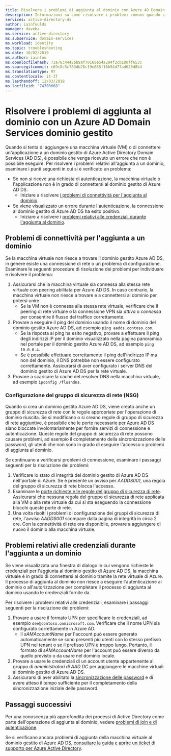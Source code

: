 ```yaml
---
title: Risolvere i problemi di aggiunta al dominio con Azure AD Domain Services | Microsoft Docs
description: Informazioni su come risolvere i problemi comuni quando si tenta di aggiungere un dominio a una macchina virtuale o di connettere un'applicazione a Azure Active Directory Domain Services e non è possibile connettersi o eseguire l'autenticazione al dominio gestito.
services: active-directory-ds
author: iainfoulds
manager: daveba
ms.service: active-directory
ms.subservice: domain-services
ms.workload: identity
ms.topic: troubleshooting
ms.date: 10/02/2019
ms.author: iainfou
ms.openlocfilehash: 73a76c4442bb8af70168e54a294f2cb100ff653c
ms.sourcegitcommit: c69c8c5c783db26c19e885f10b94d77ad625d8b4
ms.translationtype: MT
ms.contentlocale: it-IT
ms.lasthandoff: 12/03/2019
ms.locfileid: "74703668"
---
```

# <a name="troubleshoot-domain-join-problems-with-an-azure-ad-domain-services-managed-domain"></a>Risolvere i problemi di aggiunta al dominio con un Azure AD Domain Services dominio gestito

Quando si tenta di aggiungere una macchina virtuale (VM) o di connettere un'applicazione a un dominio gestito di Azure Active Directory Domain Services (AD DS), è possibile che venga ricevuto un errore che non è possibile eseguire. Per risolvere i problemi relativi all'aggiunta a un dominio, esaminare i punti seguenti in cui si è verificato un problema:

* Se non si riceve una richiesta di autenticazione, la macchina virtuale o l'applicazione non è in grado di connettersi al dominio gestito di Azure AD DS.
    * Iniziare a risolvere [i problemi di connettività per l'aggiunta al dominio](#connectivity-issues-for-domain-join).
* Se viene visualizzato un errore durante l'autenticazione, la connessione al dominio gestito di Azure AD DS ha esito positivo.
    * Iniziare a risolvere i [problemi relativi alle credenziali durante l'aggiunta al dominio](#credentials-related-issues-during-domain-join).

## <a name="connectivity-issues-for-domain-join"></a>Problemi di connettività per l'aggiunta a un dominio

Se la macchina virtuale non riesce a trovare il dominio gestito Azure AD DS, in genere esiste una connessione di rete o un problema di configurazione. Esaminare le seguenti procedure di risoluzione dei problemi per individuare e risolvere il problema:

1. Assicurarsi che la macchina virtuale sia connessa alla stessa rete virtuale con peering abilitata per Azure AD DS. In caso contrario, la macchina virtuale non riesce a trovare e a connettersi al dominio per potersi unire.
    * Se la VM non è connessa alla stessa rete virtuale, verificare che il peering di rete virtuale o la connessione VPN sia *attiva* o *connessa* per consentire il flusso del traffico correttamente.
1. Provare a eseguire il ping del dominio usando il nome di dominio del dominio gestito Azure AD DS, ad esempio `ping aadds.contoso.com`.
    * Se la risposta al ping ha esito negativo, provare a effettuare il ping degli indirizzi IP per il dominio visualizzato nella pagina panoramica nel portale per il dominio gestito Azure AD DS, ad esempio `ping 10.0.0.4`.
    * Se è possibile effettuare correttamente il ping dell'indirizzo IP ma non del dominio, il DNS potrebbe non essere configurato correttamente. Assicurarsi di aver configurato i server DNS del dominio gestito di Azure AD DS per la rete virtuale.
1. Provare a scaricare la cache del resolver DNS nella macchina virtuale, ad esempio `ipconfig /flushdns`.

### <a name="network-security-group-nsg-configuration"></a>Configurazione del gruppo di sicurezza di rete (NSG)

Quando si crea un dominio gestito Azure AD DS, viene creato anche un gruppo di sicurezza di rete con le regole appropriate per l'operazione di dominio riuscita. Se si modificano o si creano regole di gruppo di sicurezza di rete aggiuntive, è possibile che le porte necessarie per Azure AD DS siano bloccate involontariamente per fornire servizi di connessione e autenticazione. Queste regole del gruppo di sicurezza di rete possono causare problemi, ad esempio il completamento della sincronizzazione delle password, gli utenti che non sono in grado di eseguire l'accesso o problemi di aggiunta al dominio.

Se continuano a verificarsi problemi di connessione, esaminare i passaggi seguenti per la risoluzione dei problemi:

1. Verificare lo stato di integrità del dominio gestito di Azure AD DS nell'portale di Azure. Se è presente un avviso per *AADDS001*, una regola del gruppo di sicurezza di rete blocca l'accesso.
1. Esaminare le [porte richieste e le regole del gruppo di sicurezza di rete][network-ports]. Assicurarsi che nessuna regola del gruppo di sicurezza di rete applicata alla VM o alla rete virtuale da cui si sta eseguendo la connessione blocchi queste porte di rete.
1. Una volta risolti i problemi di configurazione dei gruppi di sicurezza di rete, l'avviso *AADDS001* scompare dalla pagina di integrità in circa 2 ore. Con la connettività di rete ora disponibile, provare a aggiungere di nuovo il dominio alla macchina virtuale.

## <a name="credentials-related-issues-during-domain-join"></a>Problemi relativi alle credenziali durante l'aggiunta a un dominio

Se viene visualizzata una finestra di dialogo in cui vengono richieste le credenziali per l'aggiunta al dominio gestito di Azure AD DS, la macchina virtuale è in grado di connettersi al dominio tramite la rete virtuale di Azure. Il processo di aggiunta al dominio non riesce a eseguire l'autenticazione al dominio o all'autorizzazione per completare il processo di aggiunta al dominio usando le credenziali fornite da.

Per risolvere i problemi relativi alle credenziali, esaminare i passaggi seguenti per la risoluzione dei problemi:

1. Provare a usare il formato UPN per specificare le credenziali, ad esempio `dee@contoso.onmicrosoft.com`. Verificare che il nome UPN sia configurato correttamente in Azure AD.
    * Il *sAMAccountName* per l'account può essere generato automaticamente se sono presenti più utenti con lo stesso prefisso UPN nel tenant o se il prefisso UPN è troppo lungo. Pertanto, il formato di *sAMAccountName* per l'account può essere diverso da quello previsto o da usare nel dominio locale.
1. Provare a usare le credenziali di un account utente appartenente al gruppo di *amministratori di AAD DC* per aggiungere le macchine virtuali al dominio gestito di Azure AD DS.
1. Assicurarsi di aver abilitato la [sincronizzazione delle password][enable-password-sync] e di avere atteso il tempo sufficiente per il completamento della sincronizzazione iniziale delle password.

## <a name="next-steps"></a>Passaggi successivi

Per una conoscenza più approfondita dei processi di Active Directory come parte dell'operazione di aggiunta al dominio, vedere [problemi di join e di autenticazione][join-authentication-issues].

Se si verificano ancora problemi di aggiunta della macchina virtuale al dominio gestito di Azure AD DS, [consultare la guida e aprire un ticket di supporto per Azure Active Directory][azure-ad-support].

<!-- INTERNAL LINKS -->
[enable-password-sync]: tutorial-create-instance.md#enable-user-accounts-for-azure-ad-ds
[network-ports]: network-considerations.md#network-security-groups-and-required-ports
[azure-ad-support]: ../active-directory/fundamentals/active-directory-troubleshooting-support-howto.md

<!-- EXTERNAL LINKS -->
[join-authentication-issues]: /previous-versions/windows/it-pro/windows-2000-server/cc961817(v=technet.10)
